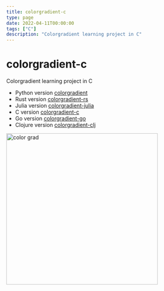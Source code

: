 ```yaml
---
title: colorgradient-c
type: page
date: 2022-04-11T00:00:00
tags: ["C"]
description: "Colorgradient learning project in C"
---
```


# colorgradient-c

Colorgradient learning project in C

- Python version [colorgradient](https://github.com/JakeRoggenbuck/colorgradient)
- Rust version [colorgradient-rs](https://github.com/JakeRoggenbuck/colorgradient-rs)
- Julia version [colorgradient-julia](https://github.com/JakeRoggenbuck/colorgradient-julia)
- C version [colorgradient-c](https://github.com/JakeRoggenbuck/colorgradient-c)
- Go version [colorgradient-go](https://github.com/JakeRoggenbuck/colorgradient-go)
- Clojure version [colorgradient-clj](https://github.com/JakeRoggenbuck/colorgradient-clj)

<img width="400" alt="color grad" src="https://user-images.githubusercontent.com/35516367/210163818-5f286e55-9b2a-431c-a397-c1a24a37dbb1.png">
